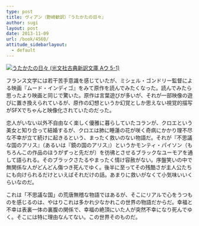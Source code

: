 ```yaml
---
type: post
title: ヴィアン（野崎歓訳）『うたかたの日々』
author: sugi
layout: post
date: 2013-11-09
url: /book/4560/
attitude_sidebarlayout:
  - default
---
```

<a href="http://www.amazon.co.jp/exec/obidos/ASIN/4334752209/chezsugi-22/ref=nosim/" onclick="_gaq.push(['_trackEvent', 'outbound-article', 'http://www.amazon.co.jp/exec/obidos/ASIN/4334752209/chezsugi-22/ref=nosim/', '']);" name="amazletlink" target="_blank"><img src="http://i0.wp.com/ecx.images-amazon.com/images/I/518kvr9yfTL._SL160_.jpg?w=660" alt="うたかたの日々 (光文社古典新訳文庫 Aウ 5-1)" class="alignleft"  data-recalc-dims="1" /></a>

フランス文学には若干苦手意識を感じていたが、ミシェル・ゴンドリー監督による映画『ムード・インディゴ』をみて原作を読んでみたくなった。読んでみたら思ったより映画と同じで驚いた。原作は言葉遊びが多いが、それが一部映像の遊びに置き換えられているが、原作の幻想というか幻覚としか思えない視覚的描写がSFXでちゃんと映像化されていたのだった。

恋人がいない以外不自由なく楽しく優雅に暮らしていたコランが、クロエという美女と知り合って結婚するが、クロエは肺に睡蓮の花が咲く奇病にかかり理不尽な不幸が立て続けに起きるという、まったく救いのない物語だ。それが『不思議な国のアリス』（あるいは『鏡の国のアリス』）というかモンティ・パイソン（もちろんこの作品のほうがずっと先だが）を彷彿とさせるブラックなユーモアを通して語られる。そのブラックさたるやまったく情け容赦がない。序盤笑いの中で無関係な人がどんどん傷つき死んでゆく。後半に至ってその残酷さが主人公たちにも向けられるだけといえばそれだけの話。あまりに救いがなくて小気味いいくらいなのだ。

これは「不思議な国」の荒唐無稽な物語ではあるが、そこにリアルで心をうつものを感じるのは、やはりこれは多かれ少なかれこの世界の物語だからだ。幸福と不幸は表裏一体の裏腹の関係で、幸福の絶頂にいた人が突然不幸になり死んでゆく。そこには特に理由なんてない。この世界そのものだ。